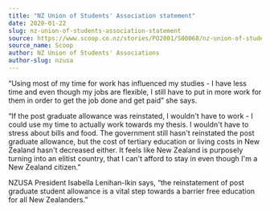 ```yaml
---
title: "NZ Union of Students' Association statement"
date: 2020-01-22
slug: nz-union-of-students-association-statement
source: https://www.scoop.co.nz/stories/PO2001/S00068/nz-union-of-students-association-statement.htm
source_name: Scoop
author: NZ Union of Students' Associations
author-slug: nzusa
---
```


<p>“Using most of my time for
work has influenced my studies - I have less time and even
though my jobs are flexible, I still have to put in more
work for them in order to get the job done and get paid”
she says.<p>

<p>“If the post graduate allowance was
reinstated, I wouldn't have to work - I could use my time to
actually work towards my thesis. I wouldn't have to stress
about bills and food. The government still hasn't reinstated
the post graduate allowance, but the cost of tertiary
education or living costs in New Zealand hasn't decreased
either. It feels like New Zealand is purposely turning into
an elitist country, that I can't afford to stay in even
though I'm a New Zealand citizen.”<p>

<p>NZUSA
President Isabella Lenihan-Ikin says, “the reinstatement
of post graduate student allowance is a vital step towards a
barrier free education for all New Zealanders.”<p>